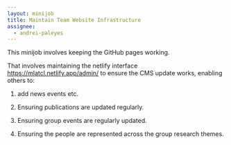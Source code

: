```yaml
---
layout: minijob
title: Maintain Team Website Infrastructure
assignee:
  - andrei-paleyes
---
```

This minijob involves keeping the GitHub pages working.

That involves maintaining the netlify interface <https://mlatcl.netlify.app/admin/>
to ensure the CMS update works, enabling others to:

1. add news events etc.

2. Ensuring publications are updated regularly.

3. Ensuring group events are regularly updated.

4. Ensuring the people are represented across the group research themes.